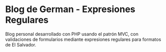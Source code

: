 # Blog de German - Expresiones Regulares

Blog personal desarrollado con PHP usando el patrón MVC, con validaciones de formularios mediante expresiones regulares para formatos de El Salvador.

